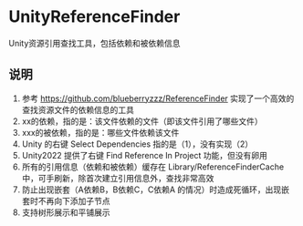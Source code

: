 # UnityReferenceFinder
Unity资源引用查找工具，包括依赖和被依赖信息
## 说明
1. 参考 https://github.com/blueberryzzz/ReferenceFinder 实现了一个高效的查找资源文件的依赖信息的工具
2. xx的依赖，指的是：该文件依赖的文件（即该文件引用了哪些文件）
3. xxx的被依赖，指的是：哪些文件依赖该文件
4. Unity 的右键 Select Dependencies 指的是（1），没有实现（2）
5. Unity2022 提供了右键 Find Reference In Project 功能，但没有卵用
6. 所有的引用信息（依赖和被依赖）缓存在 Library/ReferenceFinderCache 中，可手刷新，除首次建立引用信息外，查找非常高效
7. 防止出现嵌套（A依赖B，B依赖C，C依赖A 的情况）时造成死循环，出现嵌套时不再向下添加子节点
8. 支持树形展示和平铺展示

